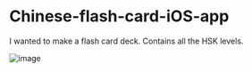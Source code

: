 # Chinese-flash-card-iOS-app

I wanted to make a flash card deck. Contains all the HSK levels.


![image](https://github.com/ambeckley/Chinese-flash-card-iOS-app/assets/45105699/ebcecb83-1007-4414-9d23-561b01e12630)
